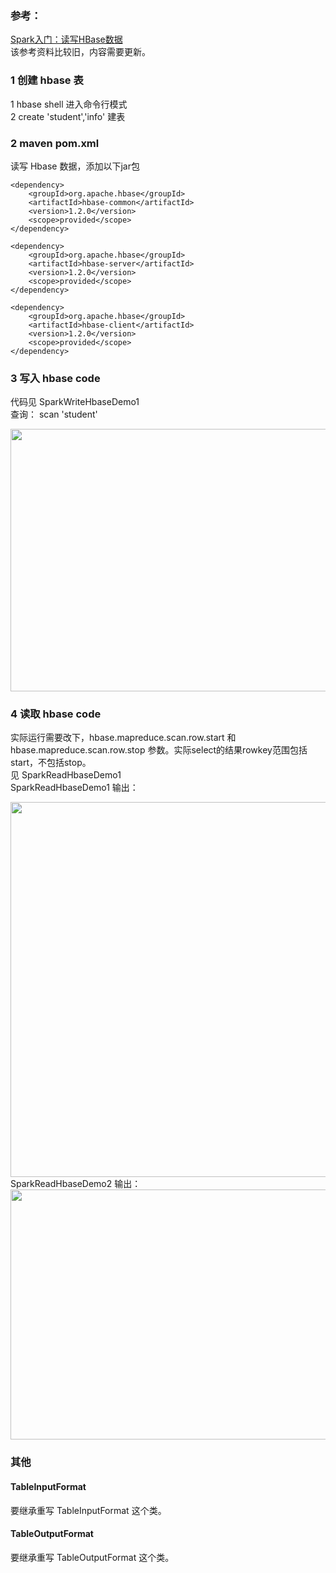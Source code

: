 ### 参考：<br>
[Spark入门：读写HBase数据](http://dblab.xmu.edu.cn/blog/1094-2/)<br>
该参考资料比较旧，内容需要更新。<br>


### 1 创建 hbase 表
1 hbase shell 进入命令行模式<br>
2 create 'student','info' 建表<br>

### 2 maven pom.xml
读写 Hbase 数据，添加以下jar包
```
<dependency>
    <groupId>org.apache.hbase</groupId>
    <artifactId>hbase-common</artifactId>
    <version>1.2.0</version>
    <scope>provided</scope>
</dependency>

<dependency>
    <groupId>org.apache.hbase</groupId>
    <artifactId>hbase-server</artifactId>
    <version>1.2.0</version>
    <scope>provided</scope>
</dependency>

<dependency>
    <groupId>org.apache.hbase</groupId>
    <artifactId>hbase-client</artifactId>
    <version>1.2.0</version>
    <scope>provided</scope>
</dependency>
```

### 3 写入 hbase code
代码见 SparkWriteHbaseDemo1 <br>
查询：
scan 'student'
<div align=left><img width="1300" height="420" src="https://github.com/caserwin/daily-learning/raw/master/spark16/pic/spark-hbase-write.png"/></div>


### 4 读取 hbase code
实际运行需要改下，hbase.mapreduce.scan.row.start 和 hbase.mapreduce.scan.row.stop 参数。实际select的结果rowkey范围包括start，不包括stop。<br>
见 SparkReadHbaseDemo1<br>
SparkReadHbaseDemo1 输出：
<div align=left><img width="1200" height="600" src="https://github.com/caserwin/daily-learning/raw/master/spark16/pic/spark-hbase-read.png"/></div>
SparkReadHbaseDemo2 输出：
<div align=left><img width="800" height="400" src="https://github.com/caserwin/daily-learning/raw/master/spark16/pic/spark-hbase-read2.png"/></div>


### 其他
#### TableInputFormat
要继承重写 TableInputFormat 这个类。

#### TableOutputFormat
要继承重写 TableOutputFormat 这个类。

